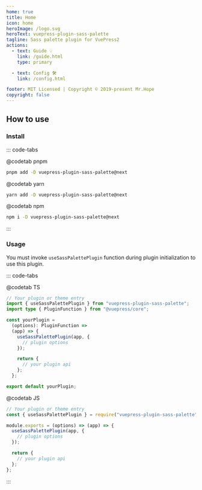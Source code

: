 ```yaml
---
home: true
title: Home
icon: home
heroImage: /logo.svg
heroText: vuepress-plugin-sass-palette
tagline: Sass palette plugin for VuePress2
actions:
  - text: Guide 💡
    link: /guide.html
    type: primary

  - text: Config 🛠
    link: /config.html

footer: MIT Licensed | Copyright © 2019-present Mr.Hope
copyright: false
---
```


## How to use

### Install

::: code-tabs

@codetab pnpm

```bash
pnpm add -D vuepress-plugin-sass-palette@next
```

@codetab yarn

```bash
yarn add -D vuepress-plugin-sass-palette@next
```

@codetab npm

```bash
npm i -D vuepress-plugin-sass-palette@next
```

:::

### Usage

You must invoke `useSassPalettePlugin` function during plugin initialization to use this plugin.

::: code-tabs

@codetab TS

```ts
// Your plugin or theme entry
import { useSassPalettePlugin } from "vuepress-plugin-sass-palette";
import type { PluginFunction } from "@vuepress/core";

const yourPlugin =
  (options): PluginFunction =>
  (app) => {
    useSassPalettePlugin(app, {
      // plugin options
    });

    return {
      // your plugin api
    };
  };

export default yourPlugin;
```

@codetab JS

```js
// Your plugin or theme entry
const { useSassPalettePlugin } = require("vuepress-plugin-sass-palette");

module.exports = (options) => (app) => {
  useSassPalettePlugin(app, {
    // plugin options
  });

  return {
    // your plugin api
  };
};
```

:::

